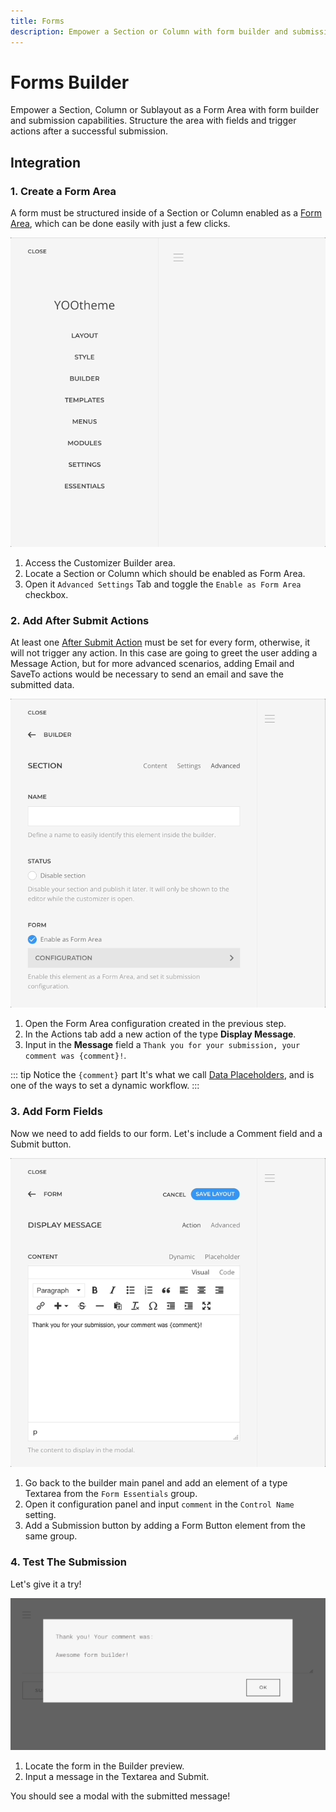 ```yaml
---
title: Forms
description: Empower a Section or Column with form builder and submission capabilities
---
```


# Forms Builder

Empower a Section, Column or Sublayout as a Form Area with form builder and submission capabilities. Structure the area with fields and trigger actions after a successful submission.

## Integration

<!--@include: ../_partials/enable-addon-->

### 1. Create a Form Area

A form must be structured inside of a Section or Column enabled as a [Form Area](./form-area), which can be done easily with just a few clicks.

![Create a Form Area](./assets/integration/create-form-area.gif)

1. Access the Customizer Builder area.
1. Locate a Section or Column which should be enabled as Form Area.
1. Open it `Advanced Settings` Tab and toggle the `Enable as Form Area` checkbox.

### 2. Add After Submit Actions

At least one [After Submit Action](./after-submit-actions) must be set for every form, otherwise, it will not trigger any action. In this case are going to greet the user adding a Message Action, but for more advanced scenarios, adding Email and SaveTo actions would be necessary to send an email and save the submitted data.

![Add After Submit Actions](./assets/integration/add-form-actions.gif)

1. Open the Form Area configuration created in the previous step.
1. In the Actions tab add a new action of the type **Display Message**.
1. Input in the **Message** field a `Thank you for your submission, your comment was {comment}!`.

::: tip Notice the `{comment}` part
It's what we call [Data Placeholders](./dynamic-workflow#data-placeholders), and is one of the ways to set a dynamic workflow.
:::

### 3. Add Form Fields

Now we need to add fields to our form. Let's include a Comment field and a Submit button.

![Add Form Fields](./assets/integration/add-form-fields.gif)

1. Go back to the builder main panel and add an element of a type Textarea from the `Form Essentials` group.
1. Open it configuration panel and input `comment` in the `Control Name` setting.
1. Add a Submission button by adding a Form Button element from the same group.

### 4. Test The Submission

Let's give it a try!

![Form Submission Test](./assets/integration/submission-test.webp)

1. Locate the form in the Builder preview.
1. Input a message in the Textarea and Submit.

You should see a modal with the submitted message!
